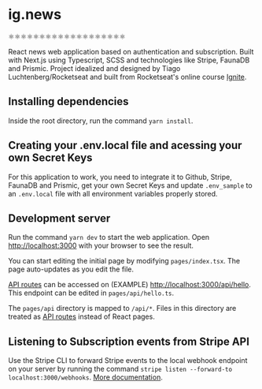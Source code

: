 # ig.news

⚛️⚛️⚛️⚛️⚛️⚛️⚛️⚛️⚛️⚛️⚛️⚛️⚛️⚛️⚛️⚛️⚛️⚛️⚛️

React news web application based on authentication and subscription. Built with Next.js using Typescript, SCSS and technologies like Stripe, FaunaDB and Prismic. Project idealized and designed by Tiago Luchtenberg/Rocketseat and built from Rocketseat's online course [Ignite](https://www.rocketseat.com.br/ignite).

## Installing dependencies

Inside the root directory, run the command `yarn install`.

## Creating your .env.local file and acessing your own Secret Keys

For this application to work, you need to integrate it to Github, Stripe, FaunaDB and Prismic, get your own Secret Keys and update `.env_sample` to an `.env.local` file with all environment variables properly stored.

## Development server

Run the command `yarn dev` to start the web application. Open [http://localhost:3000](http://localhost:3000) with your browser to see the result.

You can start editing the initial page by modifying `pages/index.tsx`. The page auto-updates as you edit the file.

[API routes](https://nextjs.org/docs/api-routes/introduction) can be accessed on (EXAMPLE) [http://localhost:3000/api/hello](http://localhost:3000/api/hello). This endpoint can be edited in `pages/api/hello.ts`.

The `pages/api` directory is mapped to `/api/*`. Files in this directory are treated as [API routes](https://nextjs.org/docs/api-routes/introduction) instead of React pages.

## Listening to Subscription events from Stripe API

Use the Stripe CLI to forward Stripe events to the local webhook endpoint on your server by running the command `stripe listen --forward-to localhost:3000/webhooks`. [More documentation](https://stripe.com/docs/stripe-cli/webhooks).

